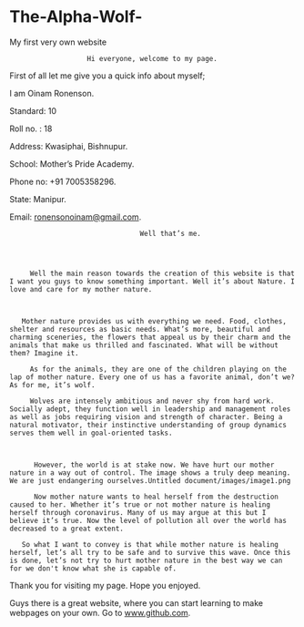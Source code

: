 # The-Alpha-Wolf-
My first very own website

           

                       Hi everyone, welcome to my page.

First of all let me give you a quick info about myself;

  I am Oinam Ronenson.

  Standard: 10

  Roll no. : 18

  Address: Kwasiphai, Bishnupur.

  School: Mother’s Pride Academy.

  Phone no: +91 7005358296.

  State: Manipur.

  Email: ronensonoinam@gmail.com.


                                    Well that’s me.


     

         Well the main reason towards the creation of this website is that I want you guys to know something important. Well it’s about Nature. I love and care for my mother nature.

       

       Mother nature provides us with everything we need. Food, clothes, shelter and resources as basic needs. What’s more, beautiful and charming sceneries, the flowers that appeal us by their charm and the animals that make us thrilled and fascinated. What will be without them? Imagine it.

         As for the animals, they are one of the children playing on the lap of mother nature. Every one of us has a favorite animal, don’t we? As for me, it’s wolf.

         Wolves are intensely ambitious and never shy from hard work. Socially adept, they function well in leadership and management roles as well as jobs requiring vision and strength of character. Being a natural motivator, their instinctive understanding of group dynamics serves them well in goal-oriented tasks.

       

          However, the world is at stake now. We have hurt our mother nature in a way out of control. The image shows a truly deep meaning. We are just endangering ourselves.Untitled document/images/image1.png

          Now mother nature wants to heal herself from the destruction caused to her. Whether it’s true or not mother nature is healing herself through coronavirus. Many of us may argue at this but I believe it’s true. Now the level of pollution all over the world has decreased to a great extent.

       So what I want to convey is that while mother nature is healing herself, let’s all try to be safe and to survive this wave. Once this is done, let’s not try to hurt mother nature in the best way we can for we don't know what she is capable of.

 

 Thank you for visiting my page. Hope you enjoyed.



Guys there is a great website, where you can start learning to make webpages on your own. Go to www.github.com.
